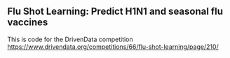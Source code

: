 ## Flu Shot Learning: Predict H1N1 and seasonal flu vaccines 
This is code for the DrivenData competition
https://www.drivendata.org/competitions/66/flu-shot-learning/page/210/

